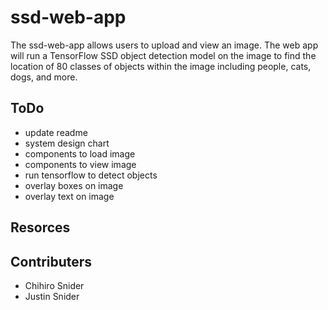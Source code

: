 # ssd-web-app

The ssd-web-app allows users to upload and view an image. The web app will run a TensorFlow SSD object detection model on the image to find the location of 80 classes of objects within the image including people, cats, dogs, and more.

## ToDo
 * update readme
 * system design chart
 * components to load image
 * components to view image
 * run tensorflow to detect objects
 * overlay boxes on image
 * overlay text on image

 ## Resorces

 ## Contributers
 * Chihiro Snider
 * Justin Snider